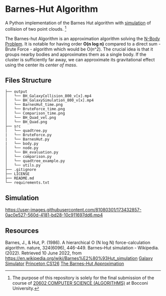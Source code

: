 # Barnes-Hut Algorithm
A Python implementation of the Barnes Hut algorithm with [simulation](https://github.com/alessialin/BarnesHut/tree/main/output) of collision of two point clouds. [^1]

The Barnes-hut Algorithm is an approximation algorithm solving the [N-Body Problem](https://en.wikipedia.org/wiki/N-body_problem). It is notable for having order **O(n log n)** compared to a direct sum - Brute Force - algorithm which would be O(n^2). The crucial idea is that it groups nearby bodies and approximates them as a single body. If the cluster is sufficiently far away, we can approximate its gravitational effect using the center its _center of mass_.

## Files Structure
```
├── output
│   └── BH_GalaxyCollision_800_v[x].mp4
│   └── BH_GalaxySimulation_800_v[x].mp4
│   └── BarnesHut_time.png
│   └── BruteForce_time.png
│   └── Comparison_time.png
│   └── BH_Quad_vel.png
│   └── BH_Quad.png
├── src
│   └── quadtree.py
|   └── BruteForce.py
|   └── BarnesHut.py
|   └── body.py
│   └── node.py
│   └── BH_evaluation.py
│   └── comparison.py
│   └── quadtree_example.py
│   └── utils.py
├── .gitignore
├── LICENSE
├── README.md
└── requirements.txt
```

## Simulation


https://user-images.githubusercontent.com/81080301/173432857-0ac0e527-560d-4181-bd28-10c911697dd6.mp4


## Resources
Barnes, J., & Hut, P. (1986). A hierarchical O (N log N) force-calculation algorithm. nature, 324(6096), 446-449. </b>
Barnes–Hut simulation - Wikipedia. (2022). Retrieved 10 June 2022, from https://en.wikipedia.org/wiki/Barnes%E2%80%93Hut_simulation
[Galaxy Simulator](beltoforion.de/en/barnes-hut-galaxy-simulator/) </b>
[Princeton CS126](cs.princeton.edu/courses/archive/fall03/cs126/assignments/barnes-hut.html)</b>
[The Barnes-Hut Approximation](https://jheer.github.io/barnes-hut/ )</b>


[^1]: The purpose of this repository is solely for the final submission of the course of [20602 COMPUTER SCIENCE (ALGORITHMS)](https://didattica.unibocconi.it/ts/tsn_anteprima.php?cod_ins=20602&anno=2022&ordin=IR&IdPag=6625) at Bocconi University. 
